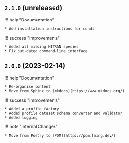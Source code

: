 ## `2.1.0` (unreleased)

!!! help "Documentation"

    * Add installation instructions for conda


!!! success "Improvements"

    * Added all missing HITRAN species
    * Fix out-dated command-line interface

## `2.0.0` (2023-02-14)

!!! help "Documentation"

    * Re-organise content
    * Move from Sphinx to [mkdocs](https://www.mkdocs.org/)


!!! success "Improvements"

    * Added a profile factory
    * Added profile dataset schema converter and validator
    * Added logging

!!! note "Internal Changes"

    * Move from Poetry to [PDM](https://pdm.fming.dev/)